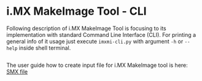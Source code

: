 i.MX MakeImage Tool - CLI
=========================

Following description of i.MX MakeImage Tool is focusing to its implementation with standard Command Line Interface (CLI).
For printing a general info of it usage just execute `imxmi-cli.py` with argument `-h` or `--help` inside shell terminal.

```sh

```

The user guide how to create input file for i.MX MakeImage tool is here: [SMX file](smx_file.md)


